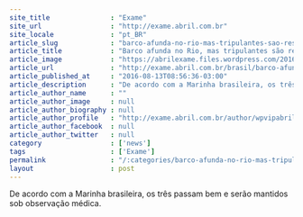 ```yaml
---
site_title               : "Exame"
site_url                 : "http://exame.abril.com.br"
site_locale              : "pt_BR"
article_slug             : "barco-afunda-no-rio-mas-tripulantes-sao-resgatados-com-vida"
article_title            : "Barco afunda no Rio, mas tripulantes são resgatados com vida"
article_image            : "https://abrilexame.files.wordpress.com/2016/09/size_960_16_9_rio-de-janeiro47.jpg?quality=70&strip=all&w=960"
article_url              : "http://exame.abril.com.br/brasil/barco-afunda-no-rio-mas-tripulantes-sao-resgatados-com-vida/"
article_published_at     : "2016-08-13T08:56:36-03:00"
article_description      : "De acordo com a Marinha brasileira, os três passam bem e serão mantidos sob observação médica."
article_author_name      : ""
article_author_image     : null
article_author_biography : null
article_author_profile   : "http://exame.abril.com.br/author/wpvipabril/"
article_author_facebook  : null
article_author_twitter   : null
category                 : ['news']
tags                     : ['Exame']
permalink                : "/:categories/barco-afunda-no-rio-mas-tripulantes-sao-resgatados-com-vida/"
layout                   : post
---
```


De acordo com a Marinha brasileira, os três passam bem e serão mantidos sob observação médica.
